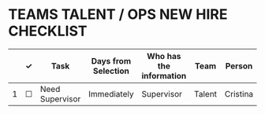TEAMS TALENT / OPS NEW HIRE CHECKLIST
=========================================

<table>
  <thead> 
    <tr> 
      <th scope="col"></th> 
      <th scope="col">&#10003;</th>
      <th scope="col">Task</th>
      <th scope="col">Days from Selection</th>
      <th scope="col">Who has the information</th>
      <th scope="col">Team</th>
      <th scope="col">Person</th>
      <th scope="col">Location</th>
      <th scope="col">Notes</th>
    </tr>
  </thead>
  <tr>
    <td scope="row">1</td> 
    <td>&#9744;</td>
	<td>Need Supervisor</td>
	<td>Immediately</td>
	<td>Supervisor</td>
	<td>Talent</td>
	<td>Cristina</td>
	<td></td>
	<td></td>
</tr>
<tr>
